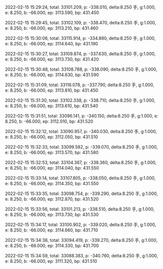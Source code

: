 2022-02-15 15:29:24, total: 33101.209, p: -338.010, delta:8.250 手, g:1.000, e: 8.250, b: -66.000, ep: 3113.590, bp: 431.450

2022-02-15 15:29:45, total: 33102.109, p: -338.470, delta:8.250 手, g:1.000, e: 8.250, b: -66.000, ep: 3113.210, bp: 431.460

2022-02-15 15:30:06, total: 33115.914, p: -334.880, delta:8.250 手, g:1.000, e: 8.250, b: -66.000, ep: 3114.640, bp: 431.190

2022-02-15 15:30:27, total: 33109.874, p: -337.630, delta:8.250 手, g:1.000, e: 8.250, b: -66.000, ep: 3113.730, bp: 431.420

2022-02-15 15:30:48, total: 33108.788, p: -338.090, delta:8.250 手, g:1.000, e: 8.250, b: -66.000, ep: 3114.630, bp: 431.590

2022-02-15 15:31:09, total: 33116.078, p: -337.790, delta:8.250 手, g:1.000, e: 8.250, b: -66.000, ep: 3113.810, bp: 431.450

2022-02-15 15:31:30, total: 33102.338, p: -338.710, delta:8.250 手, g:1.000, e: 8.250, b: -66.000, ep: 3113.610, bp: 431.540

2022-02-15 15:31:51, total: 33096.141, p: -340.150, delta:8.250 手, g:1.000, e: 8.250, b: -66.000, ep: 3112.010, bp: 431.520

2022-02-15 15:32:12, total: 33090.957, p: -340.030, delta:8.250 手, g:1.000, e: 8.250, b: -66.000, ep: 3112.050, bp: 431.510

2022-02-15 15:32:33, total: 33099.582, p: -339.070, delta:8.250 手, g:1.000, e: 8.250, b: -66.000, ep: 3113.570, bp: 431.580

2022-02-15 15:32:53, total: 33104.367, p: -338.360, delta:8.250 手, g:1.000, e: 8.250, b: -66.000, ep: 3114.040, bp: 431.550

2022-02-15 15:33:14, total: 33107.805, p: -338.050, delta:8.250 手, g:1.000, e: 8.250, b: -66.000, ep: 3114.350, bp: 431.550

2022-02-15 15:33:35, total: 33098.754, p: -339.290, delta:8.250 手, g:1.000, e: 8.250, b: -66.000, ep: 3112.870, bp: 431.520

2022-02-15 15:33:56, total: 33101.213, p: -338.510, delta:8.250 手, g:1.000, e: 8.250, b: -66.000, ep: 3113.730, bp: 431.530

2022-02-15 15:34:17, total: 33100.902, p: -339.020, delta:8.250 手, g:1.000, e: 8.250, b: -66.000, ep: 3114.660, bp: 431.710

2022-02-15 15:34:38, total: 33094.419, p: -339.270, delta:8.250 手, g:1.000, e: 8.250, b: -66.000, ep: 3114.330, bp: 431.700

2022-02-15 15:34:59, total: 33088.383, p: -340.760, delta:8.250 手, g:1.000, e: 8.250, b: -66.000, ep: 3111.320, bp: 431.510